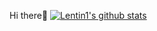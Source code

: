 Hi there👋
[![Lentin1's github stats](https://github-readme-stats.vercel.app/api?username=Cl0udG0d)](https://github.com/anuraghazra/github-readme-stats)
